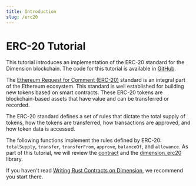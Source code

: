 ```yaml
---
title: Introduction
slug: /erc20
---
```


# ERC-20 Tutorial

This tutorial introduces an implementation of the ERC-20 standard for the Dimension blockchain. The code for this tutorial is available in [GitHub](https://github.com/dimension-labs/erc20).

The [Ethereum Request for Comment (ERC-20)](https://eips.ethereum.org/EIPS/eip-20#specification) standard is an integral part of the Ethereum ecosystem. This standard is well established for building new tokens based on smart contracts. These ERC-20 tokens are blockchain-based assets that have value and can be transferred or recorded.

The ERC-20 standard defines a set of rules that dictate the total supply of tokens, how the tokens are transferred, how transactions are approved, and how token data is accessed.

The following functions implement the rules defined by ERC-20: `totalSupply`, `transfer`, `transferFrom`, `approve`, `balanceOf`, and `allowance`. As part of this tutorial, we will review the [contract](https://github.com/dimension-labs/erc20/blob/master/example/erc20-token/src/main.rs) and the [dimension_erc20](https://docs.rs/dimension-erc20/latest/dimension_erc20/) library.

If you haven't read [Writing Rust Contracts on Dimension](../../writing-contracts/rust.md), we recommend you start there.
